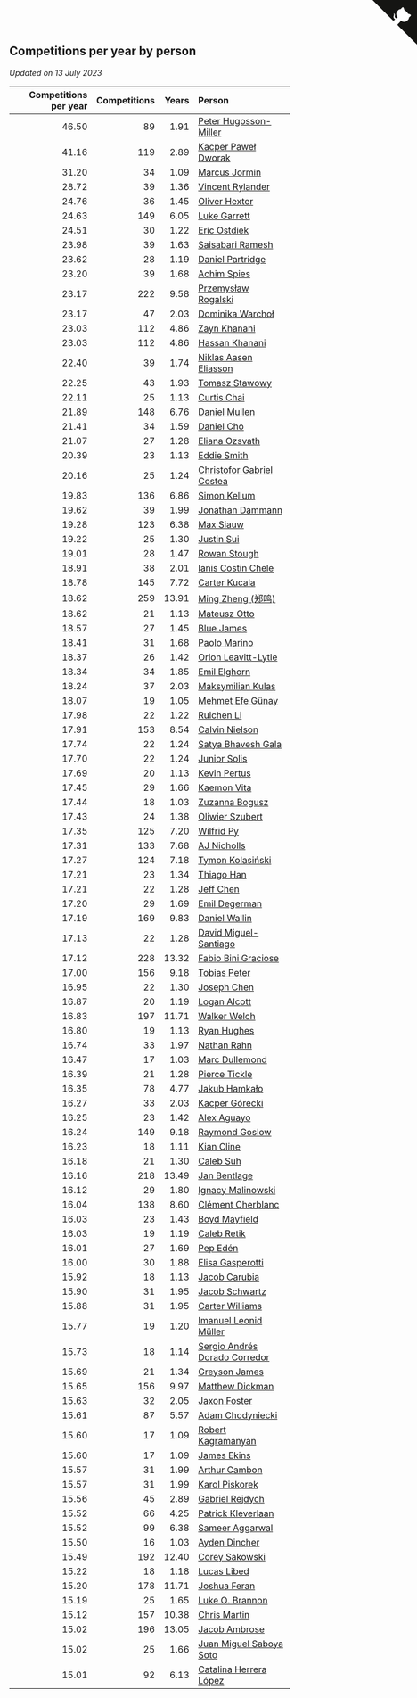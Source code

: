 ## Competitions per year by person

*Updated on 13 July 2023*

| Competitions per year | Competitions | Years | Person |
| ---: | ---: | ---: | :--- |
| 46.50 | 89 | 1.91 | [Peter Hugosson-Miller](https://www.worldcubeassociation.org/persons/2021HUGO01) |
| 41.16 | 119 | 2.89 | [Kacper Paweł Dworak](https://www.worldcubeassociation.org/persons/2020DWOR01) |
| 31.20 | 34 | 1.09 | [Marcus Jormin](https://www.worldcubeassociation.org/persons/2022JORM01) |
| 28.72 | 39 | 1.36 | [Vincent Rylander](https://www.worldcubeassociation.org/persons/2022RYLA01) |
| 24.76 | 36 | 1.45 | [Oliver Hexter](https://www.worldcubeassociation.org/persons/2022HEXT01) |
| 24.63 | 149 | 6.05 | [Luke Garrett](https://www.worldcubeassociation.org/persons/2017GARR05) |
| 24.51 | 30 | 1.22 | [Eric Ostdiek](https://www.worldcubeassociation.org/persons/2022OSTD01) |
| 23.98 | 39 | 1.63 | [Saisabari Ramesh](https://www.worldcubeassociation.org/persons/2021RAME01) |
| 23.62 | 28 | 1.19 | [Daniel Partridge](https://www.worldcubeassociation.org/persons/2022PART02) |
| 23.20 | 39 | 1.68 | [Achim Spies](https://www.worldcubeassociation.org/persons/2021SPIE01) |
| 23.17 | 222 | 9.58 | [Przemysław Rogalski](https://www.worldcubeassociation.org/persons/2013ROGA02) |
| 23.17 | 47 | 2.03 | [Dominika Warchoł](https://www.worldcubeassociation.org/persons/2021WARC01) |
| 23.03 | 112 | 4.86 | [Zayn Khanani](https://www.worldcubeassociation.org/persons/2018KHAN28) |
| 23.03 | 112 | 4.86 | [Hassan Khanani](https://www.worldcubeassociation.org/persons/2018KHAN26) |
| 22.40 | 39 | 1.74 | [Niklas Aasen Eliasson](https://www.worldcubeassociation.org/persons/2021ELIA01) |
| 22.25 | 43 | 1.93 | [Tomasz Stawowy](https://www.worldcubeassociation.org/persons/2021STAW01) |
| 22.11 | 25 | 1.13 | [Curtis Chai](https://www.worldcubeassociation.org/persons/2022CHAI02) |
| 21.89 | 148 | 6.76 | [Daniel Mullen](https://www.worldcubeassociation.org/persons/2016MULL04) |
| 21.41 | 34 | 1.59 | [Daniel Cho](https://www.worldcubeassociation.org/persons/2021CHOD01) |
| 21.07 | 27 | 1.28 | [Eliana Ozsvath](https://www.worldcubeassociation.org/persons/2022OZSV01) |
| 20.39 | 23 | 1.13 | [Eddie Smith](https://www.worldcubeassociation.org/persons/2022SMIT20) |
| 20.16 | 25 | 1.24 | [Christofor Gabriel Costea](https://www.worldcubeassociation.org/persons/2022COST03) |
| 19.83 | 136 | 6.86 | [Simon Kellum](https://www.worldcubeassociation.org/persons/2016KELL12) |
| 19.62 | 39 | 1.99 | [Jonathan Dammann](https://www.worldcubeassociation.org/persons/2021DAMM01) |
| 19.28 | 123 | 6.38 | [Max Siauw](https://www.worldcubeassociation.org/persons/2017SIAU02) |
| 19.22 | 25 | 1.30 | [Justin Sui](https://www.worldcubeassociation.org/persons/2022SUIJ01) |
| 19.01 | 28 | 1.47 | [Rowan Stough](https://www.worldcubeassociation.org/persons/2022STOU01) |
| 18.91 | 38 | 2.01 | [Ianis Costin Chele](https://www.worldcubeassociation.org/persons/2021CHEL01) |
| 18.78 | 145 | 7.72 | [Carter Kucala](https://www.worldcubeassociation.org/persons/2015KUCA01) |
| 18.62 | 259 | 13.91 | [Ming Zheng (郑鸣)](https://www.worldcubeassociation.org/persons/2009ZHEN11) |
| 18.62 | 21 | 1.13 | [Mateusz Otto](https://www.worldcubeassociation.org/persons/2022OTTO01) |
| 18.57 | 27 | 1.45 | [Blue James](https://www.worldcubeassociation.org/persons/2022JAME01) |
| 18.41 | 31 | 1.68 | [Paolo Marino](https://www.worldcubeassociation.org/persons/2021MARI04) |
| 18.37 | 26 | 1.42 | [Orion Leavitt-Lytle](https://www.worldcubeassociation.org/persons/2022LEAV01) |
| 18.34 | 34 | 1.85 | [Emil Elghorn](https://www.worldcubeassociation.org/persons/2021ELGH01) |
| 18.24 | 37 | 2.03 | [Maksymilian Kulas](https://www.worldcubeassociation.org/persons/2021KULA02) |
| 18.07 | 19 | 1.05 | [Mehmet Efe Günay](https://www.worldcubeassociation.org/persons/2022GUNA05) |
| 17.98 | 22 | 1.22 | [Ruichen Li](https://www.worldcubeassociation.org/persons/2022LIRU02) |
| 17.91 | 153 | 8.54 | [Calvin Nielson](https://www.worldcubeassociation.org/persons/2014NIEL03) |
| 17.74 | 22 | 1.24 | [Satya Bhavesh Gala](https://www.worldcubeassociation.org/persons/2022GALA03) |
| 17.70 | 22 | 1.24 | [Junior Solis](https://www.worldcubeassociation.org/persons/2022SOLI03) |
| 17.69 | 20 | 1.13 | [Kevin Pertus](https://www.worldcubeassociation.org/persons/2022PERT01) |
| 17.45 | 29 | 1.66 | [Kaemon Vita](https://www.worldcubeassociation.org/persons/2021VITA01) |
| 17.44 | 18 | 1.03 | [Zuzanna Bogusz](https://www.worldcubeassociation.org/persons/2022BOGU01) |
| 17.43 | 24 | 1.38 | [Oliwier Szubert](https://www.worldcubeassociation.org/persons/2022SZUB01) |
| 17.35 | 125 | 7.20 | [Wilfrid Py](https://www.worldcubeassociation.org/persons/2016PYWI01) |
| 17.31 | 133 | 7.68 | [AJ Nicholls](https://www.worldcubeassociation.org/persons/2015NICH04) |
| 17.27 | 124 | 7.18 | [Tymon Kolasiński](https://www.worldcubeassociation.org/persons/2016KOLA02) |
| 17.21 | 23 | 1.34 | [Thiago Han](https://www.worldcubeassociation.org/persons/2022HANT01) |
| 17.21 | 22 | 1.28 | [Jeff Chen](https://www.worldcubeassociation.org/persons/2022CHEN19) |
| 17.20 | 29 | 1.69 | [Emil Degerman](https://www.worldcubeassociation.org/persons/2021DEGE01) |
| 17.19 | 169 | 9.83 | [Daniel Wallin](https://www.worldcubeassociation.org/persons/2013WALL03) |
| 17.13 | 22 | 1.28 | [David Miguel-Santiago](https://www.worldcubeassociation.org/persons/2022MIGU02) |
| 17.12 | 228 | 13.32 | [Fabio Bini Graciose](https://www.worldcubeassociation.org/persons/2010GRAC02) |
| 17.00 | 156 | 9.18 | [Tobias Peter](https://www.worldcubeassociation.org/persons/2014PETE03) |
| 16.95 | 22 | 1.30 | [Joseph Chen](https://www.worldcubeassociation.org/persons/2022CHEN16) |
| 16.87 | 20 | 1.19 | [Logan Alcott](https://www.worldcubeassociation.org/persons/2022ALCO02) |
| 16.83 | 197 | 11.71 | [Walker Welch](https://www.worldcubeassociation.org/persons/2011WELC01) |
| 16.80 | 19 | 1.13 | [Ryan Hughes](https://www.worldcubeassociation.org/persons/2022HUGH04) |
| 16.74 | 33 | 1.97 | [Nathan Rahn](https://www.worldcubeassociation.org/persons/2021RAHN01) |
| 16.47 | 17 | 1.03 | [Marc Dullemond](https://www.worldcubeassociation.org/persons/2022DULL01) |
| 16.39 | 21 | 1.28 | [Pierce Tickle](https://www.worldcubeassociation.org/persons/2022TICK01) |
| 16.35 | 78 | 4.77 | [Jakub Hamkało](https://www.worldcubeassociation.org/persons/2018HAMK01) |
| 16.27 | 33 | 2.03 | [Kacper Górecki](https://www.worldcubeassociation.org/persons/2021GORE01) |
| 16.25 | 23 | 1.42 | [Alex Aguayo](https://www.worldcubeassociation.org/persons/2022AGUA01) |
| 16.24 | 149 | 9.18 | [Raymond Goslow](https://www.worldcubeassociation.org/persons/2014GOSL01) |
| 16.23 | 18 | 1.11 | [Kian Cline](https://www.worldcubeassociation.org/persons/2022CLIN01) |
| 16.18 | 21 | 1.30 | [Caleb Suh](https://www.worldcubeassociation.org/persons/2022SUHC01) |
| 16.16 | 218 | 13.49 | [Jan Bentlage](https://www.worldcubeassociation.org/persons/2010BENT01) |
| 16.12 | 29 | 1.80 | [Ignacy Malinowski](https://www.worldcubeassociation.org/persons/2021MALI02) |
| 16.04 | 138 | 8.60 | [Clément Cherblanc](https://www.worldcubeassociation.org/persons/2014CHER05) |
| 16.03 | 23 | 1.43 | [Boyd Mayfield](https://www.worldcubeassociation.org/persons/2022MAYF01) |
| 16.03 | 19 | 1.19 | [Caleb Retik](https://www.worldcubeassociation.org/persons/2022RETI01) |
| 16.01 | 27 | 1.69 | [Pep Edén](https://www.worldcubeassociation.org/persons/2021EDEN01) |
| 16.00 | 30 | 1.88 | [Elisa Gasperotti](https://www.worldcubeassociation.org/persons/2021GASP01) |
| 15.92 | 18 | 1.13 | [Jacob Carubia](https://www.worldcubeassociation.org/persons/2022CARU02) |
| 15.90 | 31 | 1.95 | [Jacob Schwartz](https://www.worldcubeassociation.org/persons/2021SCHW01) |
| 15.88 | 31 | 1.95 | [Carter Williams](https://www.worldcubeassociation.org/persons/2021WILL06) |
| 15.77 | 19 | 1.20 | [Imanuel Leonid Müller](https://www.worldcubeassociation.org/persons/2022MULL02) |
| 15.73 | 18 | 1.14 | [Sergio Andrés Dorado Corredor](https://www.worldcubeassociation.org/persons/2022CORR05) |
| 15.69 | 21 | 1.34 | [Greyson James](https://www.worldcubeassociation.org/persons/2022JAME02) |
| 15.65 | 156 | 9.97 | [Matthew Dickman](https://www.worldcubeassociation.org/persons/2013DICK01) |
| 15.63 | 32 | 2.05 | [Jaxon Foster](https://www.worldcubeassociation.org/persons/2021FOST01) |
| 15.61 | 87 | 5.57 | [Adam Chodyniecki](https://www.worldcubeassociation.org/persons/2017CHOD02) |
| 15.60 | 17 | 1.09 | [Robert Kagramanyan](https://www.worldcubeassociation.org/persons/2022KAGR01) |
| 15.60 | 17 | 1.09 | [James Ekins](https://www.worldcubeassociation.org/persons/2022EKIN01) |
| 15.57 | 31 | 1.99 | [Arthur Cambon](https://www.worldcubeassociation.org/persons/2021CAMB01) |
| 15.57 | 31 | 1.99 | [Karol Piskorek](https://www.worldcubeassociation.org/persons/2021PISK01) |
| 15.56 | 45 | 2.89 | [Gabriel Rejdych](https://www.worldcubeassociation.org/persons/2020REJD01) |
| 15.52 | 66 | 4.25 | [Patrick Kleverlaan](https://www.worldcubeassociation.org/persons/2019KLEV01) |
| 15.52 | 99 | 6.38 | [Sameer Aggarwal](https://www.worldcubeassociation.org/persons/2017AGGA01) |
| 15.50 | 16 | 1.03 | [Ayden Dincher](https://www.worldcubeassociation.org/persons/2022DINC01) |
| 15.49 | 192 | 12.40 | [Corey Sakowski](https://www.worldcubeassociation.org/persons/2011SAKO01) |
| 15.22 | 18 | 1.18 | [Lucas Libed](https://www.worldcubeassociation.org/persons/2022LIBE02) |
| 15.20 | 178 | 11.71 | [Joshua Feran](https://www.worldcubeassociation.org/persons/2011FERA01) |
| 15.19 | 25 | 1.65 | [Luke O. Brannon](https://www.worldcubeassociation.org/persons/2021BRAN02) |
| 15.12 | 157 | 10.38 | [Chris Martin](https://www.worldcubeassociation.org/persons/2013MART03) |
| 15.02 | 196 | 13.05 | [Jacob Ambrose](https://www.worldcubeassociation.org/persons/2010AMBR01) |
| 15.02 | 25 | 1.66 | [Juan Miguel Saboya Soto](https://www.worldcubeassociation.org/persons/2021SOTO01) |
| 15.01 | 92 | 6.13 | [Catalina Herrera López](https://www.worldcubeassociation.org/persons/2017LOPE31) |


<a href="https://github.com/jonatanklosko/wca_statistics" class="github-corner" aria-label="View source on Github"><svg width="80" height="80" viewBox="0 0 250 250" style="fill:#151513; color:#fff; position: absolute; top: 0; border: 0; right: 0;" aria-hidden="true"><path d="M0,0 L115,115 L130,115 L142,142 L250,250 L250,0 Z"></path><path d="M128.3,109.0 C113.8,99.7 119.0,89.6 119.0,89.6 C122.0,82.7 120.5,78.6 120.5,78.6 C119.2,72.0 123.4,76.3 123.4,76.3 C127.3,80.9 125.5,87.3 125.5,87.3 C122.9,97.6 130.6,101.9 134.4,103.2" fill="currentColor" style="transform-origin: 130px 106px;" class="octo-arm"></path><path d="M115.0,115.0 C114.9,115.1 118.7,116.5 119.8,115.4 L133.7,101.6 C136.9,99.2 139.9,98.4 142.2,98.6 C133.8,88.0 127.5,74.4 143.8,58.0 C148.5,53.4 154.0,51.2 159.7,51.0 C160.3,49.4 163.2,43.6 171.4,40.1 C171.4,40.1 176.1,42.5 178.8,56.2 C183.1,58.6 187.2,61.8 190.9,65.4 C194.5,69.0 197.7,73.2 200.1,77.6 C213.8,80.2 216.3,84.9 216.3,84.9 C212.7,93.1 206.9,96.0 205.4,96.6 C205.1,102.4 203.0,107.8 198.3,112.5 C181.9,128.9 168.3,122.5 157.7,114.1 C157.9,116.9 156.7,120.9 152.7,124.9 L141.0,136.5 C139.8,137.7 141.6,141.9 141.8,141.8 Z" fill="currentColor" class="octo-body"></path></svg></a><style>.github-corner:hover .octo-arm{animation:octocat-wave 560ms ease-in-out}@keyframes octocat-wave{0%,100%{transform:rotate(0)}20%,60%{transform:rotate(-25deg)}40%,80%{transform:rotate(10deg)}}@media (max-width:500px){.github-corner:hover .octo-arm{animation:none}.github-corner .octo-arm{animation:octocat-wave 560ms ease-in-out}}</style>
